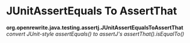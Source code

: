 # JUnitAssertEquals To AssertThat

**org.openrewrite.java.testing.assertj.JUnitAssertEqualsToAssertThat**  
_convert JUnit-style assertEquals\(\) to assertJ's assertThat\(\).isEqualTo\(\)_

